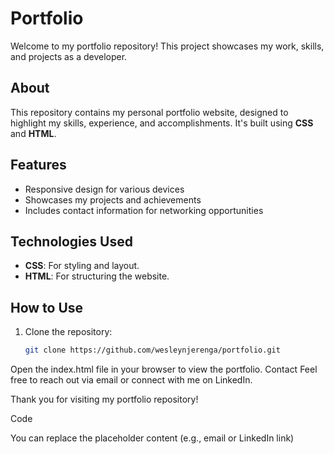 # Portfolio

Welcome to my portfolio repository! This project showcases my work, skills, and projects as a developer.

## About

This repository contains my personal portfolio website, designed to highlight my skills, experience, and accomplishments. It's built using **CSS** and **HTML**.

## Features

- Responsive design for various devices
- Showcases my projects and achievements
- Includes contact information for networking opportunities

## Technologies Used

- **CSS**: For styling and layout.
- **HTML**: For structuring the website.

## How to Use

1. Clone the repository:
   ```bash
   git clone https://github.com/wesleynjerenga/portfolio.git
Open the index.html file in your browser to view the portfolio.
Contact
Feel free to reach out via email or connect with me on LinkedIn.

Thank you for visiting my portfolio repository!

Code

You can replace the placeholder content (e.g., email or LinkedIn link) 
